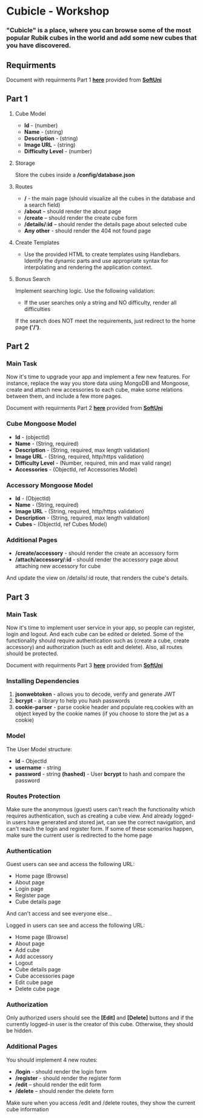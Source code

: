 # Cubicle - Workshop

### "Cubicle" is a place, where you can browse some of the most popular Rubik cubes in the world and add some new cubes that you have discovered.

## Requirments

Document with requirments Part 1 [**here**](https://github.com/Wickedlolz/js-back-end/blob/main/resources/03.%20Cubicle-Workshop-Part-1.docx) provided from [**SoftUni**](https://softuni.bg/)

## Part 1

1.  Cube Model

    -   **Id** - (number)
    -   **Name** - (string)
    -   **Description** - (string)
    -   **Image URL** - (string)
    -   **Difficulty Level** - (number)

2.  Storage

    Store the cubes inside a **/config/database.json**

3.  Routes

    -   **/** - the main page (should visualize all the cubes in the database and a search field)
    -   **/about** – should render the about page
    -   **/create** – should render the create cube form
    -   **/details/:id** – should render the details page about selected cube
    -   **Any other** - should render the 404 not found page

4.  Create Templates

    -   Use the provided HTML to create templates using Handlebars. Identify the dynamic parts and use appropriate syntax for interpolating and rendering the application context.

5.  Bonus Search

    Implement searching logic. Use the following validation:

    -   If the user searches only a string and NO difficulty, render all difficulties

    If the search does NOT meet the requirements, just redirect to the home page **('/')**.

## Part 2

### Main Task

Now it's time to upgrade your app and implement a few new features. For instance, replace the way you store data using MongoDB and Mongoose, create and attach new accessories to each cube, make some relations between them, and include a few more pages.

Document with requirments Part 2 [**here**](https://github.com/Wickedlolz/js-back-end/blob/main/resources/04.%20Cubicle-Workshop-Part-2.docx) provided from [**SoftUni**](https://softuni.bg/)

### Cube Mongoose Model

-   **Id** - (objectId)
-   **Name** - (String, required)
-   **Description** - (String, required, max length validation)
-   **Image URL** - (String, required, http/https validation)
-   **Difficulty Level** - (Number, required, min and max valid range)
-   **Accessories** - (ObjectId, ref Accessories Model)

### Accessory Mongoose Model

-   **Id** - (ObjectId)
-   **Name** - (String, required)
-   **Image URL** - (String, required, http/https validation)
-   **Description** - (String, required, max length validation)
-   **Cubes** - (ObjectId, ref Cubes Model)

### Additional Pages

-   **/create/accessory** - should render the create an accessory form
-   **/attach/accessory/:id** - should render the accessory page about attaching new accessory for cube

And update the view on /details/:id route, that renders the cube's details.

## Part 3

### Main Task

Now it's time to implement user service in your app, so people can register, login and logout. And each cube can be edited or deleted. Some of the functionality should require authentication such as (create a cube, create accessory) and authorization (such as edit and delete). Also, all routes should be protected.

Document with requirments Part 3 [**here**](https://github.com/Wickedlolz/js-back-end/blob/main/resources/05.%20Cubicle-Workshop-Part-3.docx) provided from [**SoftUni**](https://softuni.bg/)

### Installing Dependencies

1. **jsonwebtoken** - allows you to decode, verify and generate JWT
2. **bcrypt** - a library to help you hash passwords
3. **cookie-parser** - parse cookie header and populate req.cookies with an object keyed by the cookie names (if you choose to store the jwt as а cookie)

### Model

The User Model structure:

-   **Id** - ObjectId
-   **username** - string
-   **password** - string **(hashed)** - User **bcrypt** to hash and compare the password

### Routes Protection

Make sure the anonymous (guest) users can't reach the functionality which requires authentication, such as creating a cube view. And already logged-in users have generated and stored jwt, can see the correct navigation, and can't reach the login and register form. If some of these scenarios happen, make sure the current user is redirected to the home page

### Authentication

Guest users can see and access the following URL:

-   Home page (Browse)
-   About page
-   Login page
-   Register page
-   Cube details page

And can't access and see everyone else...

Logged in users can see and access the following URL:

-   Home page (Browse)
-   About page
-   Add cube
-   Add accessory
-   Logout
-   Cube details page
-   Cube accessories page
-   Edit cube page
-   Delete cube page

### Authorization

Only authorized users should see the **[Edit]** and **[Delete]** buttons and if the currently logged-in user is the creator of this cube. Otherwise, they should be hidden.

### Additional Pages

You should implement 4 new routes:

-   **/login** - should render the login form
-   **/register** - should render the register form
-   **/edit** – should render the edit form
-   **/delete** – should render the delete form

Make sure when you access /edit and /delete routes, they show the current cube information
